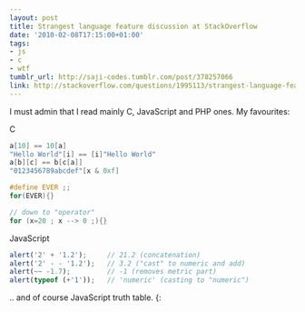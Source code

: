 ```yaml
---
layout: post
title: Strangest language feature discussion at StackOverflow
date: '2010-02-08T17:15:00+01:00'
tags:
- js
- c
- wtf
tumblr_url: http://saji-codes.tumblr.com/post/378257066
link: http://stackoverflow.com/questions/1995113/strangest-language-feature/2001861
---
```

I must admin that I read mainly C, JavaScript and PHP ones. My favourites:

C

```c
a[10] == 10[a]
"Hello World"[i] == [i]"Hello World"
a[b][c] == b[c[a]]
"0123456789abcdef"[x & 0xf]
```

```c
#define EVER ;;
for(EVER){}
```

```c
// down to "operator"
for (x=20 ; x --> 0 ;){}
```

JavaScript

```js
alert('2' + '1.2');     // 21.2 (concatenation)
alert('2' - - '1.2');   // 3.2 ("cast" to numeric and add)
alert(~~ -1.7);	        // -1 (removes metric part)
alert(typeof (+'1'));   // 'numeric' (casting to "numeric")
```

.. and of course JavaScript truth table. {:
